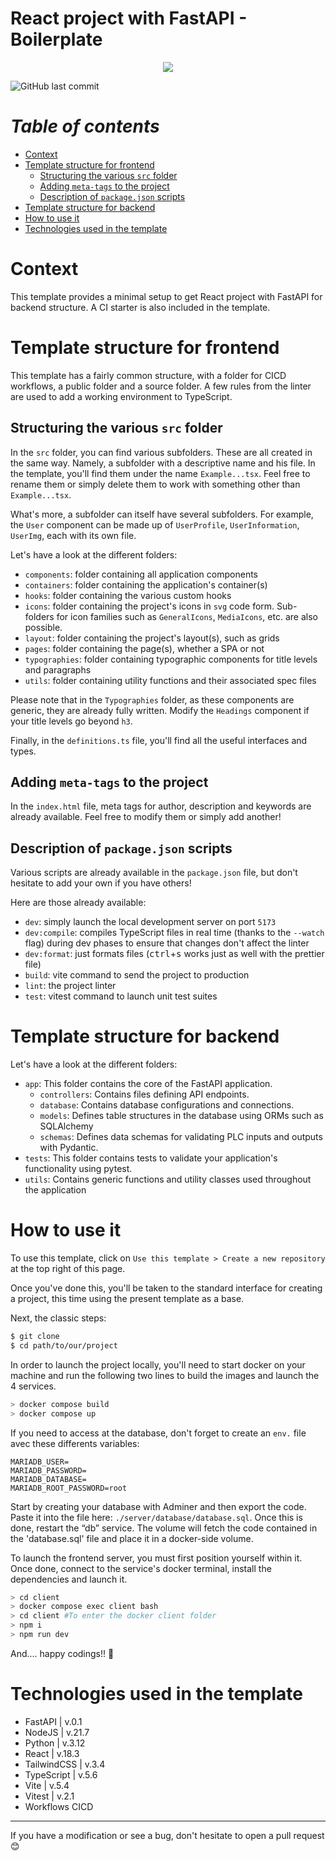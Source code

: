 # React project with FastAPI - Boilerplate

<p align="center">
  <a href="https://skillicons.dev">
    <img src="https://skillicons.dev/icons?i=ts,react,tailwind,py,fastapi,vite" />
  </a>
</p>

![GitHub last commit](https://img.shields.io/badge/last%20update-19%20/12%20/2024-red)

# **_Table of contents_**

- [Context](https://github.com/CalcagnoLoic/react-tailwind-boilerplate?tab=readme-ov-file#context)
- [Template structure for frontend](https://github.com/CalcagnoLoic/react-tailwind-boilerplate?tab=readme-ov-file#template-structure-for-frontend)
  - [Structuring the various `src` folder](https://github.com/CalcagnoLoic/react-tailwind-boilerplate?tab=readme-ov-file#structuring-the-various-src-folder)
  - [Adding `meta-tags` to the project](https://github.com/CalcagnoLoic/react-tailwind-boilerplate?tab=readme-ov-file#how-to-use-it)
  - [Description of `package.json` scripts](https://github.com/CalcagnoLoic/react-tailwind-boilerplate?tab=readme-ov-file#how-to-use-it)
- [Template structure for backend](https://github.com/CalcagnoLoic/react-tailwind-boilerplate?tab=readme-ov-file#template-structure-for-backend)
- [How to use it](https://github.com/CalcagnoLoic/react-tailwind-boilerplate?tab=readme-ov-file#how-to-use-it)
- [Technologies used in the template](https://github.com/CalcagnoLoic/react-tailwind-boilerplate?tab=readme-ov-file#technologies-used-in-the-template)

# Context

This template provides a minimal setup to get React project with FastAPI for backend structure. A CI starter is also included in the template.

# Template structure for frontend

This template has a fairly common structure, with a folder for CICD workflows, a public folder and a source folder. A few rules from the linter are used to add a working environment to TypeScript.

## Structuring the various `src` folder

In the `src` folder, you can find various subfolders. These are all created in the same way. Namely, a subfolder with a descriptive name and his file. In the template, you'll find them under the name `Example...tsx`. Feel free to rename them or simply delete them to work with something other than `Example...tsx`.

What's more, a subfolder can itself have several subfolders. For example, the `User` component can be made up of `UserProfile`, `UserInformation`, `UserImg`, each with its own file.

Let's have a look at the different folders:

- `components`: folder containing all application components
- `containers`: folder containing the application's container(s)
- `hooks`: folder containing the various custom hooks
- `icons`: folder containing the project's icons in `svg` code form. Sub-folders for icon families such as `GeneralIcons`, `MediaIcons`, etc. are also possible.
- `layout`: folder containing the project's layout(s), such as grids
- `pages`: folder containing the page(s), whether a SPA or not
- `typographies`: folder containing typographic components for title levels and paragraphs
- `utils`: folder containing utility functions and their associated spec files

Please note that in the `Typographies` folder, as these components are generic, they are already fully written. Modify the `Headings` component if your title levels go beyond `h3`.

Finally, in the `definitions.ts` file, you'll find all the useful interfaces and types.

## Adding `meta-tags` to the project

In the `index.html` file, meta tags for author, description and keywords are already available. Feel free to modify them or simply add another!

## Description of `package.json` scripts

Various scripts are already available in the `package.json` file, but don't hesitate to add your own if you have others!

Here are those already available:

- `dev`: simply launch the local development server on port `5173`
- `dev:compile`: compiles TypeScript files in real time (thanks to the `--watch` flag) during dev phases to ensure that changes don't affect the linter
- `dev:format`: just formats files (<kbd>ctrl</kbd>+<kbd>s</kbd> works just as well with the prettier file)
- `build`: vite command to send the project to production
- `lint`: the project linter
- `test`: vitest command to launch unit test suites

# Template structure for backend

Let's have a look at the different folders:

- `app`: This folder contains the core of the FastAPI application.
    - `controllers`: Contains files defining API endpoints.
    - `database`: Contains database configurations and connections.
    - `models`: Defines table structures in the database using ORMs such as SQLAlchemy
    - `schemas`: Defines data schemas for validating PLC inputs and outputs with Pydantic.
- `tests`: This folder contains tests to validate your application's functionality using pytest.
- `utils`: Contains generic functions and utility classes used throughout the application

# How to use it

To use this template, click on `Use this template > Create a new repository` at the top right of this page.

Once you've done this, you'll be taken to the standard interface for creating a project, this time using the present template as a base.

Next, the classic steps:

```bash
$ git clone
$ cd path/to/our/project
```

In order to launch the project locally, you'll need to start docker on your machine and run the following two lines to build the images and launch the 4 services.

```bash
> docker compose build
> docker compose up
```

If you need to access at the database, don't forget to create an `env.` file avec these differents variables:

```env
MARIADB_USER=
MARIADB_PASSWORD=
MARIADB_DATABASE=
MARIADB_ROOT_PASSWORD=root
```

Start by creating your database with Adminer and then export the code. Paste it into the file here: `./server/database/database.sql`. Once this is done, restart the “db” service. The volume will fetch the code contained in the 'database.sql' file and place it in a docker-side volume. 

To launch the frontend server, you must first position yourself within it. Once done, connect to the service's docker terminal, install the dependencies and launch it.

```bash
> cd client
> docker compose exec client bash
> cd client #To enter the docker client folder
> npm i
> npm run dev
```

And.... happy codings!! 🥳

# Technologies used in the template

- FastAPI | v.0.1
- NodeJS | v.21.7
- Python | v.3.12
- React | v.18.3
- TailwindCSS | v.3.4
- TypeScript | v.5.6
- Vite | v.5.4
- Vitest | v.2.1
- Workflows CICD

---

If you have a modification or see a bug, don't hesitate to open a pull request 😊
